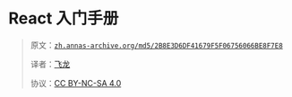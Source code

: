 # React 入门手册

> 原文：[`zh.annas-archive.org/md5/2B8E3D6DF41679F5F06756066BE8F7E8`](https://zh.annas-archive.org/md5/2B8E3D6DF41679F5F06756066BE8F7E8)
> 
> 译者：[飞龙](https://github.com/wizardforcel)
> 
> 协议：[CC BY-NC-SA 4.0](http://creativecommons.org/licenses/by-nc-sa/4.0/)
